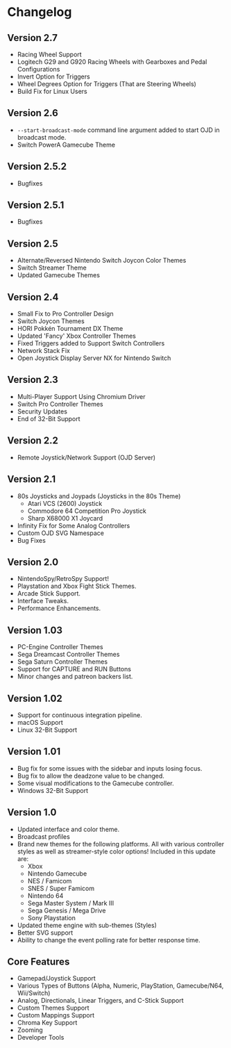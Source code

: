 # Changelog

## Version 2.7
* Racing Wheel Support
* Logitech G29 and G920 Racing Wheels with Gearboxes and Pedal Configurations
* Invert Option for Triggers
* Wheel Degrees Option for Triggers (That are Steering Wheels)
* Build Fix for Linux Users

## Version 2.6
* `--start-broadcast-mode` command line argument added to start OJD in broadcast mode.
* Switch PowerA Gamecube Theme

## Version 2.5.2
* Bugfixes

## Version 2.5.1
* Bugfixes

## Version 2.5
* Alternate/Reversed Nintendo Switch Joycon Color Themes
* Switch Streamer Theme
* Updated Gamecube Themes

## Version 2.4
* Small Fix to Pro Controller Design
* Switch Joycon Themes
* HORI Pokkén Tournament DX Theme
* Updated 'Fancy' Xbox Controller Themes
* Fixed Triggers added to Support Switch Controllers
* Network Stack Fix
* Open Joystick Display Server NX for Nintendo Switch

## Version 2.3
* Multi-Player Support Using Chromium Driver
* Switch Pro Controller Themes
* Security Updates
* End of 32-Bit Support

## Version 2.2
* Remote Joystick/Network Support (OJD Server)

## Version 2.1
* 80s Joysticks and Joypads (Joysticks in the 80s Theme)
    - Atari VCS (2600) Joystick
    - Commodore 64 Competition Pro Joystick
    - Sharp X68000 X1 Joycard
* Infinity Fix for Some Analog Controllers
* Custom OJD SVG Namespace
* Bug Fixes

## Version 2.0
* NintendoSpy/RetroSpy Support!
* Playstation and Xbox Fight Stick Themes.
* Arcade Stick Support.
* Interface Tweaks.
* Performance Enhancements.

## Version 1.03
* PC-Engine Controller Themes
* Sega Dreamcast Controller Themes
* Sega Saturn Controller Themes
* Support for CAPTURE and RUN Buttons
* Minor changes and patreon backers list.

## Version 1.02
* Support for continuous integration pipeline.
* macOS Support
* Linux 32-Bit Support

## Version 1.01
* Bug fix for some issues with the sidebar and inputs losing focus.
* Bug fix to allow the deadzone value to be changed.
* Some visual modifications to the Gamecube controller.
* Windows 32-Bit Support

## Version 1.0
* Updated interface and color theme.
* Broadcast profiles
* Brand new themes for the following platforms. All with various controller styles as well as streamer-style color options! Included in this update are:
    - Xbox
    - Nintendo Gamecube
    - NES / Famicom
    - SNES / Super Famicom
    - Nintendo 64
    - Sega Master System / Mark III
    - Sega Genesis / Mega Drive
    - Sony Playstation
* Updated theme engine with sub-themes (Styles)
* Better SVG support
* Ability to change the event polling rate for better response time.

## Core Features
* Gamepad/Joystick Support
* Various Types of Buttons (Alpha, Numeric, PlayStation, Gamecube/N64, Wii/Switch)
* Analog, Directionals, Linear Triggers, and C-Stick Support
* Custom Themes Support
* Custom Mappings Support
* Chroma Key Support
* Zooming
* Developer Tools